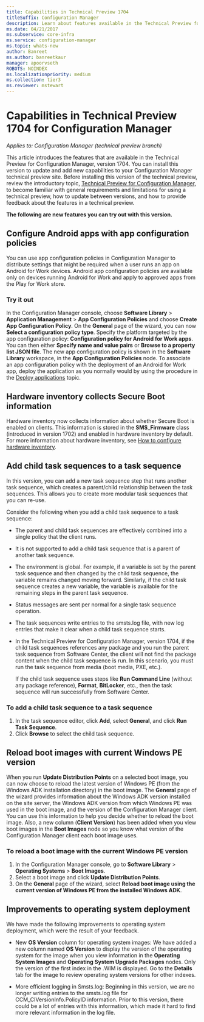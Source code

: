 ```yaml
---
title: Capabilities in Technical Preview 1704
titleSuffix: Configuration Manager
description: Learn about features available in the Technical Preview for Configuration Manager, version 1704.
ms.date: 04/21/2017
ms.subservice: core-infra
ms.service: configuration-manager
ms.topic: whats-new
author: Banreet
ms.author: banreetkaur
manager: apoorvseth
ROBOTS: NOINDEX
ms.localizationpriority: medium
ms.collection: tier3
ms.reviewer: mstewart
---
```

# Capabilities in Technical Preview 1704 for Configuration Manager

*Applies to: Configuration Manager (technical preview branch)*

This article introduces the features that are available in the Technical Preview for Configuration Manager, version 1704. You can install this version to update and add new capabilities to your Configuration Manager technical preview site. Before installing this version of the technical preview, review the introductory topic, [Technical Preview for Configuration Manager](../../core/get-started/technical-preview.md), to become familiar with general requirements and limitations for using a technical preview, how to update between versions, and how to provide feedback about the features in a technical preview.


**The following are new features you can try out with this version.**

## Configure Android apps with app configuration policies
You can use app configuration policies in Configuration Manager to distribute settings that might be required when a user runs an app on Android for Work devices. Android app configuration policies are available only on devices running Android for Work and apply to approved apps from the Play for Work store.

### Try it out

In the Configuration Manager console, choose **Software Library** > **Application Management** > **App Configuration Policies** and choose **Create App Configuration Policy**. On the **General** page of the wizard, you can now **Select a configuration policy type**. Specify the platform targeted by the app configuration policy: **Configuration policy for Android for Work apps**. You can then either **Specify name and value pairs** or **Browse to a property list JSON file**. The new app configuration policy is shown in the **Software Library** workspace, in the **App Configuration Policies** node. To associate an app configuration policy with the deployment of an Android for Work app, deploy the application as you normally would by using the procedure in the [Deploy applications](../../apps/deploy-use/deploy-applications.md) topic.

## Hardware inventory collects Secure Boot information
Hardware inventory now collects information about whether Secure Boot is enabled on clients. This information is stored in the **SMS_Firmware** class (introduced in version 1702) and enabled in hardware inventory by default. For more information about hardware inventory, see  [How to configure hardware inventory](../clients/manage/inventory/configure-hardware-inventory.md).

## Add child task sequences to a task sequence
In this version, you can add a new task sequence step that runs another task sequence, which creates a parent/child relationship between the task sequences. This allows you to create more modular task sequences that you can re-use.

Consider the following when you add a child task sequence to a task sequence:

- The parent and child task sequences are effectively combined into a single policy that the client runs.
- It is not supported to add a child task sequence that is a parent of another task sequence.
- The environment is global. For example, if a variable is set by the parent task sequence and then changed by the child task sequence, the variable remains changed moving forward. Similarly, if the child task sequence creates a new variable, the variable is available for the remaining steps in the parent task sequence.
- Status messages are sent per normal for a single task sequence operation.
- The task sequences write entries to the smsts.log file, with new log entries that make it clear when a child task sequence starts.
- In the Technical Preview for Configuration Manager, version 1704, if the child task sequences references any package and you run the parent task sequence from Software Center, the client will not find the package content when the child task sequence is run. In this scenario, you must run the task sequence from media (boot media, PXE, etc.).

    If the child task sequence uses steps like **Run Command Line** (without any package reference), **Format**, **BitLocker**, etc., then the task sequence will run successfully from Software Center.

### To add a child task sequence to a task sequence
1. In the task sequence editor, click **Add**, select **General**, and click **Run Task Sequence**.
2. Click **Browse** to select the child task sequence.

## Reload boot images with current Windows PE version
When you run **Update Distribution Points** on a selected boot image, you can now choose to reload the latest version of Windows PE (from the Windows ADK installation directory) in the boot image. The **General** page of the wizard provides information about the Windows ADK version installed on the site server, the Windows ADK version from which Windows PE was used in the boot image, and the version of the Configuration Manager client. You can use this information to help you decide whether to reload the boot image. Also, a new column (**Client Version**) has been added when you view boot images in the **Boot Images** node so you know what version of the Configuration Manager client each boot image uses.

### To reload a boot image with the current Windows PE version

1. In the Configuration Manager console, go to **Software Library** > **Operating Systems** > **Boot Images**.
2. Select a boot image and click **Update Distribution Points**.
3. On the **General** page of the wizard, select **Reload boot image using the current version of Windows PE from the installed Windows ADK**.

## Improvements to operating system deployment
We have made the following improvements to operating system deployment, which were the result of your feedback.

- New **OS Version** column for operating system images: We have added a new column named **OS Version** to display the version of the operating system for the image when you view information in the **Operating System Images** and **Operating System Upgrade Packages** nodes. Only the version of the first index in the .WIM is displayed. Go to the **Details** tab for the image to review operating system versions for other indexes.

- More efficient logging in Smsts.log: Beginning in this version, we are no longer writing entries to the smsts.log file for CCM_CIVersionInfo.PolicyID information. Prior to this version, there could be a lot of entries with this information, which made it hard to find more relevant information in the log file.
